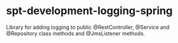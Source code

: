 # spt-development-logging-spring
Library for adding logging to public @RestController, @Service and @Repository class methods and @JmsListener methods.
